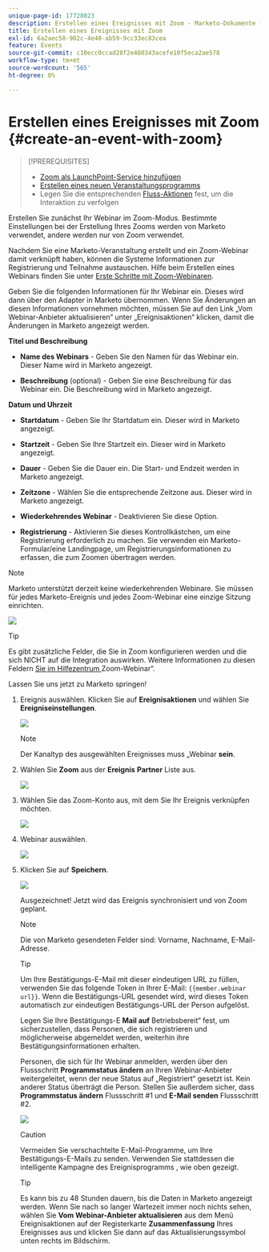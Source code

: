```yaml
---
unique-page-id: 17728023
description: Erstellen eines Ereignisses mit Zoom - Marketo-Dokumente - Produktdokumentation
title: Erstellen eines Ereignisses mit Zoom
exl-id: 6a2aec58-902c-4e40-ab59-9cc33ec83cea
feature: Events
source-git-commit: c10ecc0ccad28f2e480343acefe10f5eca2ae578
workflow-type: tm+mt
source-wordcount: '565'
ht-degree: 0%

---
```


# Erstellen eines Ereignisses mit Zoom {#create-an-event-with-zoom}

>[!PREREQUISITES]
>
>* [Zoom als LaunchPoint-Service hinzufügen](/help/marketo/product-docs/administration/additional-integrations/add-zoom-as-a-launchpoint-service.md)
>* [Erstellen eines neuen Veranstaltungsprogramms](/help/marketo/product-docs/demand-generation/events/understanding-events/create-a-new-event-program.md)
>* Legen Sie die entsprechenden [Fluss-Aktionen](/help/marketo/product-docs/core-marketo-concepts/smart-campaigns/flow-actions/add-a-flow-step-to-a-smart-campaign.md) fest, um die Interaktion zu verfolgen

Erstellen Sie zunächst Ihr Webinar im Zoom-Modus. Bestimmte Einstellungen bei der Erstellung Ihres Zooms werden von Marketo verwendet, andere werden nur von Zoom verwendet.

Nachdem Sie eine Marketo-Veranstaltung erstellt und ein Zoom-Webinar damit verknüpft haben, können die Systeme Informationen zur Registrierung und Teilnahme austauschen. Hilfe beim Erstellen eines Webinars finden Sie unter [Erste Schritte mit Zoom-Webinaren](https://support.zoom.us/hc/en-us/articles/200917029-Getting-Started-With-Webinar).

Geben Sie die folgenden Informationen für Ihr Webinar ein. Dieses wird dann über den Adapter in Marketo übernommen. Wenn Sie Änderungen an diesen Informationen vornehmen möchten, müssen Sie auf den Link „Vom Webinar-Anbieter aktualisieren“ unter „Ereignisaktionen“ klicken, damit die Änderungen in Marketo angezeigt werden.

**Titel und Beschreibung**

* **Name des Webinars** - Geben Sie den Namen für das Webinar ein. Dieser Name wird in Marketo angezeigt.

* **Beschreibung** (optional) - Geben Sie eine Beschreibung für das Webinar ein. Die Beschreibung wird in Marketo angezeigt.

**Datum und Uhrzeit**

* **Startdatum** - Geben Sie Ihr Startdatum ein. Dieser wird in Marketo angezeigt.

* **Startzeit** - Geben Sie Ihre Startzeit ein. Dieser wird in Marketo angezeigt.

* **Dauer** - Geben Sie die Dauer ein. Die Start- und Endzeit werden in Marketo angezeigt.

* **Zeitzone** - Wählen Sie die entsprechende Zeitzone aus. Dieser wird in Marketo angezeigt.

* **Wiederkehrendes Webinar** - Deaktivieren Sie diese Option.

* **Registrierung** - Aktivieren Sie dieses Kontrollkästchen, um eine Registrierung erforderlich zu machen. Sie verwenden ein Marketo-Formular/eine Landingpage, um Registrierungsinformationen zu erfassen, die zum Zoomen übertragen werden.

>[!NOTE]
>
>Marketo unterstützt derzeit keine wiederkehrenden Webinare. Sie müssen für jedes Marketo-Ereignis und jedes Zoom-Webinar eine einzige Sitzung einrichten.

![](assets/overview2.png)

>[!TIP]
>
>Es gibt zusätzliche Felder, die Sie in Zoom konfigurieren werden und die sich NICHT auf die Integration auswirken. Weitere Informationen zu diesen Feldern [ Sie im Hilfezentrum ](https://support.zoom.us/hc/en-us/sections/200324965-Video-Webinar)Zoom-Webinar“.

Lassen Sie uns jetzt zu Marketo springen!

1. Ereignis auswählen. Klicken Sie auf **Ereignisaktionen** und wählen Sie **Ereigniseinstellungen**.

   ![](assets/image2015-5-14-14-3a53-3a10-1.png)

   >[!NOTE]
   >
   >Der Kanaltyp des ausgewählten Ereignisses muss „Webinar **sein**.

1. Wählen Sie **Zoom** aus der **Ereignis** **Partner** Liste aus.

   ![](assets/eventsettings1.png)

1. Wählen Sie das Zoom-Konto aus, mit dem Sie Ihr Ereignis verknüpfen möchten.

   ![](assets/selectaccount.png)

1. Webinar auswählen.

   ![](assets/selectevent.png)

1. Klicken Sie auf **Speichern**.

   ![](assets/eventsettingssave.png)

   Ausgezeichnet! Jetzt wird das Ereignis synchronisiert und von Zoom geplant.

   >[!NOTE]
   >
   >Die von Marketo gesendeten Felder sind: Vorname, Nachname, E-Mail-Adresse.

   >[!TIP]
   >
   >Um Ihre Bestätigungs-E-Mail mit dieser eindeutigen URL zu füllen, verwenden Sie das folgende Token in Ihrer E-Mail: `{{member.webinar url}}`. Wenn die Bestätigungs-URL gesendet wird, wird dieses Token automatisch zur eindeutigen Bestätigungs-URL der Person aufgelöst.
   >
   >Legen Sie Ihre Bestätigungs-E **Mail auf** Betriebsbereit“ fest, um sicherzustellen, dass Personen, die sich registrieren und möglicherweise abgemeldet werden, weiterhin ihre Bestätigungsinformationen erhalten.

   Personen, die sich für Ihr Webinar anmelden, werden über den Flussschritt **Programmstatus ändern** an Ihren Webinar-Anbieter weitergeleitet, wenn der neue Status auf „Registriert“ gesetzt ist. Kein anderer Status überträgt die Person. Stellen Sie außerdem sicher, dass **Programmstatus ändern** Flussschritt #1 und **E-Mail senden** Flussschritt #2.

   ![](assets/goto-webinar-1.png)

   >[!CAUTION]
   >
   >Vermeiden Sie verschachtelte E-Mail-Programme, um Ihre Bestätigungs-E-Mails zu senden. Verwenden Sie stattdessen die intelligente Kampagne des Ereignisprogramms , wie oben gezeigt.

   >[!TIP]
   >
   >Es kann bis zu 48 Stunden dauern, bis die Daten in Marketo angezeigt werden. Wenn Sie nach so langer Wartezeit immer noch nichts sehen, wählen Sie **Vom Webinar-Anbieter aktualisieren** aus dem Menü Ereignisaktionen auf der Registerkarte **Zusammenfassung** Ihres Ereignisses aus und klicken Sie dann auf das Aktualisierungssymbol unten rechts im Bildschirm.
